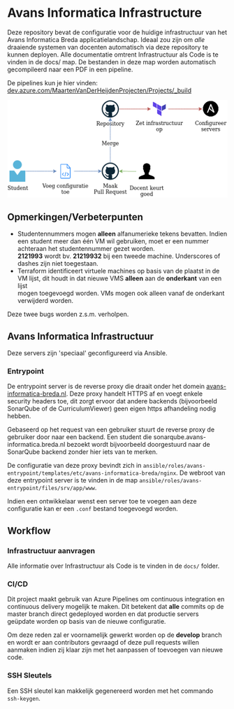 # Avans Informatica Infrastructure

Deze repository bevat de configuratie voor de huidige infrastructuur van het Avans Informatica Breda applicatielandschap. 
Ideaal zou zijn om _alle_ draaiende systemen van docenten automatisch via deze repository te kunnen deployen.
Alle documentatie omtrent Infrastructuur als Code is te vinden in de docs/ map.
De bestanden in deze map worden automatisch gecompileerd naar een PDF in een pipeline.

De pipelines kun je hier vinden: [dev.azure.com/MaartenVanDerHeijdenProjecten/Projects/_build](https://dev.azure.com/MaartenVanDerHeijdenProjecten/Projects/_build)

![Workflow diagram](docs/img/high-level.png)

## Opmerkingen/Verbeterpunten

- Studentennummers mogen **alleen** alfanumerieke tekens bevatten. Indien een student meer dan één VM wil gebruiken, moet er een nummer achteraan het studentennummer gezet worden. \
    **2121993** wordt bv. **21219932** bij een tweede machine. Underscores of dashes zijn niet toegestaan.
- Terraform identificeert virtuele machines op basis van de plaatst in de VM lijst, dit houdt in dat nieuwe VMS **alleen** aan de **onderkant** van een lijst \
    mogen toegevoegd worden. VMs mogen ook alleen vanaf de onderkant verwijderd worden.

Deze twee bugs worden z.s.m. verholpen.

## Avans Informatica Infrastructuur

Deze servers zijn 'speciaal' geconfigureerd via Ansible.

### Entrypoint

De entrypoint server is de reverse proxy die draait onder het domein [avans-informatica-breda.nl](https://avans-informatica-breda.nl).
Deze proxy handelt HTTPS af en voegt enkele security headers toe, dit zorgt ervoor
dat andere backends (bijvoorbeeld SonarQube of de CurriculumViewer) geen eigen https
afhandeling nodig hebben.

Gebaseerd op het request van een gebruiker stuurt de reverse proxy
de gebruiker door naar een backend. Een student die 
sonarqube.avans-informatica.breda.nl bezoekt wordt bijvoorbeeld doorgestuurd naar de SonarQube backend
zonder hier iets van te merken. 

De configuratie van deze proxy bevindt zich in `ansible/roles/avans-entrypoint/templates/etc/avans-informatica-breda/nginx`.
De webroot van deze entrypoint server is te vinden in de map `ansible/roles/avans-entrypoint/files/srv/app/www`.

Indien een ontwikkelaar wenst een server toe te voegen aan deze configuratie kan er een `.conf` bestand toegevoegd worden.

## Workflow

### Infrastructuur aanvragen

Alle informatie over Infrastructuur als Code is te vinden in de `docs/` folder.

### CI/CD

Dit project maakt gebruik van Azure Pipelines om continuous integration en continuous delivery
mogelijk te maken. Dit betekent dat **alle** commits op de master branch direct
gedeployed worden en dat productie servers geüpdate worden op basis van de
nieuwe configuratie.

Om deze reden zal er voornamelijk gewerkt worden op de **develop** branch en wordt er aan
contributors gevraagd of deze pull requests willen aanmaken indien zij klaar zijn
met het aanpassen of toevoegen van nieuwe code.

### SSH Sleutels

Een SSH sleutel kan makkelijk gegenereerd worden met het commando `ssh-keygen`.
